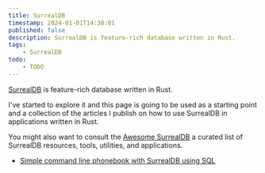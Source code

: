 ```yaml
---
title: SurrealDB
timestamp: 2024-01-01T14:30:01
published: false
description: SurrealDB is feature-rich database written in Rust.
tags:
    - SurrealDB
todo:
    - TODO
---
```


[SurrealDB](https://surrealdb.com/) is feature-rich database written in Rust.

I've started to explore it and this page is going to be used as a starting point and a collection of the articles I publish on how to use SurrealDB in applications written in Rust.

You might also want to consult the [Awesome SurrealDB](https://github.com/surrealdb/awesome-surreal) a curated list of SurrealDB resources, tools, utilities, and applications.


* [Simple command line phonebook with SurrealDB using SQL](/cli-simple-phonebook-with-surrealdb-using-sql)

